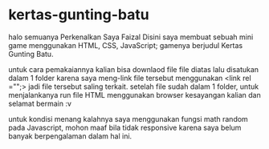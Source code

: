 # kertas-gunting-batu
halo semuanya
Perkenalkan Saya Faizal
Disini saya membuat sebuah mini game menggunakan HTML, CSS, JavaScript;
gamenya berjudul Kertas Gunting Batu.

untuk cara pemakaiannya kalian bisa downlaod file file diatas lalu disatukan dalam 1 folder karena saya meng-link file tersebut menggunakan <link rel ="";> jadi file tersebut saling terkait.
setelah file sudah dalam 1 folder, untuk menjalankanya run file HTML menggunakan browser kesayangan kalian dan selamat bermain :v

untuk kondisi menang kalahnya saya menggunakan fungsi math random pada Javascript, mohon maaf bila tidak responsive karena saya belum banyak berpengalaman dalam hal ini.
